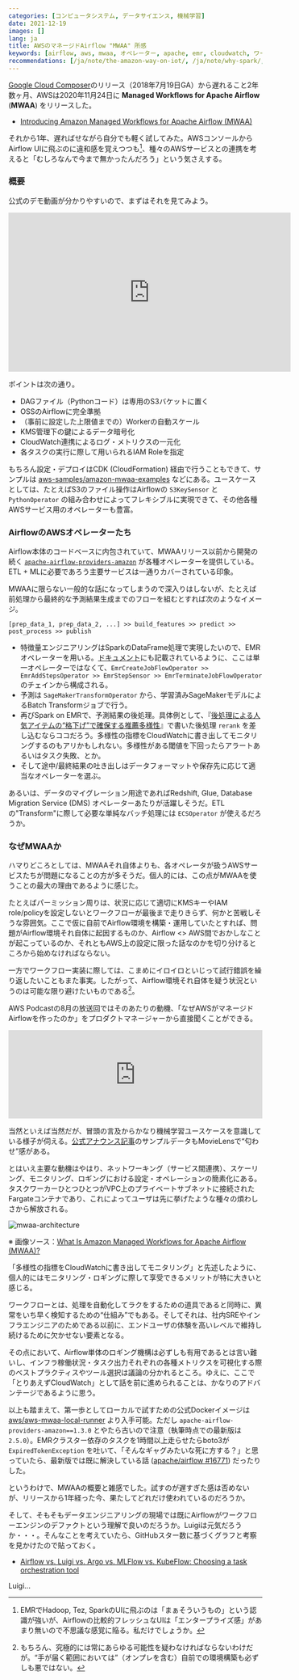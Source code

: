 ```yaml
---
categories: [コンピュータシステム, データサイエンス, 機械学習]
date: 2021-12-19
images: []
lang: ja
title: AWSのマネージドAirflow "MWAA" 所感
keywords: [airflow, aws, mwaa, オペレーター, apache, emr, cloudwatch, ワークフロー, モニタリング, ロギング]
recommendations: [/ja/note/the-amazon-way-on-iot/, /ja/note/why-spark/, /ja/note/amazon-dynamo-paper/]
---
```


[Google Cloud Composer](https://cloud.google.com/composer/docs/concepts/overview)のリリース（2018年7月19日GA）から遅れること2年数ヶ月、AWSは2020年11月24日に **Managed Workflows for Apache Airflow** (**MWAA**) をリリースした。

- [Introducing Amazon Managed Workflows for Apache Airflow (MWAA)](https://aws.amazon.com/blogs/aws/introducing-amazon-managed-workflows-for-apache-airflow-mwaa/)

それから1年、遅ればせながら自分でも軽く試してみた。AWSコンソールからAirflow UIに飛ぶのに違和感を覚えつつも[^1]、種々のAWSサービスとの連携を考えると「むしろなんで今まで無かったんだろう」という気さえする。

### 概要

公式のデモ動画が分かりやすいので、まずはそれを見てみよう。

<span class="iframe-container">
  <iframe width="560" height="315" src="https://www.youtube.com/embed/ZET50M20hkU" title="YouTube video player" frameborder="0" allow="accelerometer; autoplay; clipboard-write; encrypted-media; gyroscope; picture-in-picture" allowfullscreen></iframe>
</span>

ポイントは次の通り。

- DAGファイル（Pythonコード）は専用のS3バケットに置く
- OSSのAirflowに完全準拠
- （事前に設定した上限値までの）Workerの自動スケール
- KMS管理下の鍵によるデータ暗号化
- CloudWatch連携によるログ・メトリクスの一元化
- 各タスクの実行に際して用いられるIAM Roleを指定

もちろん設定・デプロイはCDK (CloudFormation) 経由で行うこともできて、サンプルは [aws-samples/amazon-mwaa-examples](https://github.com/aws-samples/amazon-mwaa-examples) などにある。ユースケースとしては、たとえばS3のファイル操作はAirflowの `S3KeySensor` と `PythonOperator` の組み合わせによってフレキシブルに実現できて、その他各種AWSサービス用のオペレーターも豊富。

### AirflowのAWSオペレーターたち

Airflow本体のコードベースに内包されていて、MWAAリリース以前から開発の続く [`apache-airflow-providers-amazon`](https://github.com/apache/airflow/tree/main/airflow/providers/amazon/aws/operators) が各種オペレーターを提供している。ETL + MLに必要であろう主要サービスは一通りカバーされている印象。

MWAAに限らない一般的な話になってしまうので深入りはしないが、たとえば前処理から最終的な予測結果生成までのフローを組むとすれば次のようなイメージ。

```
[prep_data_1, prep_data_2, ...] >> build_features >> predict >> post_process >> publish
```

- 特徴量エンジニアリングはSparkのDataFrame処理で実現したいので、EMRオペレーターを用いる。[ドキュメント](https://airflow.apache.org/docs/apache-airflow-providers-amazon/stable/operators/emr.html)にも記載されているように、ここは単一オペレーターではなくて、`EmrCreateJobFlowOperator >> EmrAddStepsOperator >> EmrStepSensor >> EmrTerminateJobFlowOperator` のチェインから構成される。
- 予測は `SageMakerTransformOperator` から、学習済みSageMakerモデルによるBatch Transformジョブで行う。
- 再びSpark on EMRで、予測結果の後処理。具体例として、『[後処理による人気アイテムの“格下げ”で確保する推薦多様性](/ja/note/reranking-for-popularity-bias/)』で書いた後処理 `rerank` を差し込むならココだろう。多様性の指標をCloudWatchに書き出してモニタリングするのもアリかもしれない。多様性がある閾値を下回ったらアラートあるいはタスク失敗、とか。
- そして途中/最終結果の吐き出しはデータフォーマットや保存先に応じて適当なオペレーターを選ぶ。

あるいは、データのマイグレーション用途であればRedshift, Glue, Database Migration Service (DMS) オペレーターあたりが活躍しそうだ。ETLの"Transform"に際して必要な単純なバッチ処理には `ECSOperator` が使えるだろうか。

### なぜMWAAか

ハマりどころとしては、MWAAそれ自体よりも、各オペレータが扱うAWSサービスたちが問題になることの方が多そうだ。個人的には、この点がMWAAを使うことの最大の理由であるように感じた。

たとえばパーミッション周りは、状況に応じて適切にKMSキーやIAM role/policyを設定しないとワークフローが最後まで走りきらず、何かと苦戦しそうな雰囲気。ここで仮に自前でAirflow環境を構築・運用していたとすれば、問題がAirflow環境それ自体に起因するものか、Airflow <> AWS間でおかしなことが起こっているのか、それともAWS上の設定に限った話なのかを切り分けるところから始めなければならない。

一方でワークフロー実装に際しては、こまめにイロイロといじって試行錯誤を繰り返したいこともまた事実。したがって、Airflow環境それ自体を疑う状況というのは可能な限り避けたいものである[^2]。

AWS Podcastの8月の放送回ではそのあたりの動機、「なぜAWSがマネージドAirflowを作ったのか」をプロダクトマネージャーから直接聞くことができる。

<iframe allow="autoplay *; encrypted-media *; fullscreen *" frameborder="0" height="175" style="width:100%;max-width:660px;overflow:hidden;background:transparent;" sandbox="allow-forms allow-popups allow-same-origin allow-scripts allow-storage-access-by-user-activation allow-top-navigation-by-user-activation" src="https://embed.podcasts.apple.com/us/podcast/464-diving-deep-into-amazon-mwaa/id1122785133?i=1000531401750"></iframe>

当然といえば当然だが、冒頭の言及からかなり機械学習ユースケースを意識している様子が伺える。[公式アナウンス記事](https://aws.amazon.com/jp/blogs/aws/introducing-amazon-managed-workflows-for-apache-airflow-mwaa/)のサンプルデータもMovieLensで“匂わせ”感がある。

とはいえ主要な動機はやはり、ネットワーキング（サービス間連携）、スケーリング、モニタリング、ロギングにおける設定・オペレーションの簡素化にある。タスクワーカーひとつひとつがVPC上のプライベートサブネットに接続されたFargateコンテナであり、これによってユーザは先に挙げたような種々の煩わしさから解放される。

![mwaa-architecture](/images/amazon-mwaa/mwaa-architecture.png)

※ 画像ソース：[What Is Amazon Managed Workflows for Apache Airflow (MWAA)?](https://docs.aws.amazon.com/mwaa/latest/userguide/what-is-mwaa.html)

「多様性の指標をCloudWatchに書き出してモニタリング」と先述したように、個人的にはモニタリング・ロギングに際して享受できるメリットが特に大きいと感じる。

ワークフローとは、処理を自動化してラクをするための道具であると同時に、異常をいち早く検知するための“仕組み”でもある。そしてそれは、社内SREやインフラエンジニアのためである以前に、エンドユーザの体験を高いレベルで維持し続けるために欠かせない要素となる。

その点において、Airflow単体のロギング機構は必ずしも有用であるとは言い難いし、インフラ稼働状況・タスク出力それぞれの各種メトリクスを可視化する際のベストプラクティスやツール選択は議論の分かれるところ。ゆえに、ここで「とりあえずCloudWatch」として話を前に進められることは、かなりのアドバンテージであるように思う。

以上も踏まえて、第一歩としてローカルで試すための公式Dockerイメージは [aws/aws-mwaa-local-runner](https://github.com/aws/aws-mwaa-local-runner) より入手可能。ただし `apache-airflow-providers-amazon==1.3.0` とやたら古いので注意（執筆時点での最新版は `2.5.0`）。EMRクラスター依存のタスクを1時間以上走らせたらboto3が `ExpiredTokenException` を吐いて、「そんなギャグみたいな死に方する？」と思っていたら、最新版では既に解決している話 ([apache/airflow #16771](https://github.com/apache/airflow/pull/16771)) だったりした。

というわけで、MWAAの概要と雑感でした。試すのが遅すぎた感は否めないが、リリースから1年経った今、果たしてどれだけ使われているのだろうか。

そして、そもそもデータエンジニアリングの現場では既にAirflowがワークフローエンジンのデファクトという理解で良いのだろうか。Luigiは元気だろうか・・・。そんなことを考えていたら、GitHubスター数に基づくグラフと考察を見かけたので貼っておく。

- [Airflow vs. Luigi vs. Argo vs. MLFlow vs. KubeFlow: Choosing a task orchestration tool](https://www.datarevenue.com/en-blog/airflow-vs-luigi-vs-argo-vs-mlflow-vs-kubeflow)

Luigi...

[^1]: EMRでHadoop, Tez, SparkのUIに飛ぶのは「まぁそういうもの」という認識が強いが、Airflowの比較的フレッシュなUIは「エンタープライズ感」があまり無いので不思議な感覚に陥る。私だけでしょうか。

[^2]: もちろん、究極的には常にあらゆる可能性を疑わなければならないわけだが。“手が届く範囲においては”（オンプレを含む）自前での環境構築も必ずしも悪ではない。